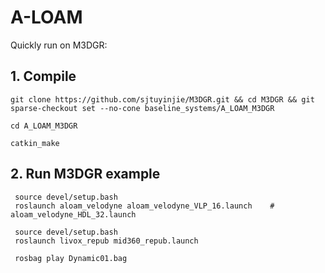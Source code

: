 # A-LOAM
Quickly run on M3DGR:

## 1. Compile
```
git clone https://github.com/sjtuyinjie/M3DGR.git && cd M3DGR && git sparse-checkout set --no-cone baseline_systems/A_LOAM_M3DGR

cd A_LOAM_M3DGR

catkin_make
```
## 2. Run M3DGR example
```
 source devel/setup.bash
 roslaunch aloam_velodyne aloam_velodyne_VLP_16.launch    # aloam_velodyne_HDL_32.launch
 
 source devel/setup.bash
 roslaunch livox_repub mid360_repub.launch
 
 rosbag play Dynamic01.bag

```
